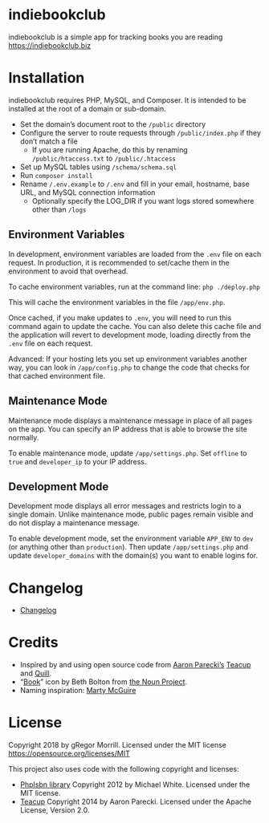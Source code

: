 # indiebookclub
indiebookclub is a simple app for tracking books you are reading https://indiebookclub.biz

# Installation
indiebookclub requires PHP, MySQL, and Composer. It is intended to be installed at the root of a domain or sub-domain.

* Set the domain’s document root to the `/public` directory
* Configure the server to route requests through `/public/index.php` if they don’t match a file
  * If you are running Apache, do this by renaming `/public/htaccess.txt` to `/public/.htaccess`
* Set up MySQL tables using `/schema/schema.sql`
* Run `composer install`
* Rename `/.env.example` to `/.env` and fill in your email, hostname, base URL, and MySQL connection information
  * Optionally specify the LOG_DIR if you want logs stored somewhere other than `/logs`

## Environment Variables
In development, environment variables are loaded from the `.env` file on each request. In production, it is recommended to set/cache them in the environment to avoid that overhead.

To cache environment variables, run at the command line:
`php ./deploy.php`

This will cache the environment variables in the file `/app/env.php`.

Once cached, if you make updates to `.env`, you will need to run this command again to update the cache. You can also delete this cache file and the application will revert to development mode, loading directly from the `.env` file on each request.

Advanced: If your hosting lets you set up environment variables another way, you can look in `/app/config.php` to change the code that checks for that cached environment file.

## Maintenance Mode
Maintenance mode displays a maintenance message in place of all pages on the app. You can specify an IP address that is able to browse the site normally.

To enable maintenance mode, update `/app/settings.php`. Set `offline` to `true` and `developer_ip` to your IP address.

## Development Mode
Development mode displays all error messages and restricts login to a single domain. Unlike maintenance mode, public pages remain visible and do not display a maintenance message.

To enable development mode, set the environment variable `APP_ENV` to `dev` (or anything other than `production`). Then update `/app/settings.php` and update `developer_domains` with the domain(s) you want to enable logins for.

# Changelog
* [Changelog](CHANGELOG.md)

# Credits
* Inspired by and using open source code from [Aaron Parecki’s](https://aaronparecki.com) [Teacup](https://teacup.p3k.io/) and [Quill](https://quill.p3k.io/).
* “[Book](https://thenounproject.com/icon/1727889/)” icon by Beth Bolton from [the Noun Project](http://thenounproject.com/).
* Naming inspiration: [Marty McGuire](https://martymcgui.re/)

# License
Copyright 2018 by gRegor Morrill. Licensed under the MIT license https://opensource.org/licenses/MIT

This project also uses code with the following copyright and licenses:
* [PhpIsbn library](https://github.com/mwhite/php-isbn) Copyright 2012 by Michael White. Licensed under the MIT license.
* [Teacup](https://teacup.p3k.io/) Copyright 2014 by Aaron Parecki. Licensed under the Apache License, Version 2.0.
